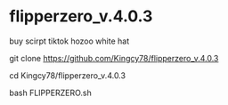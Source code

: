 # flipperzero_v.4.0.3
buy scirpt tiktok hozoo white hat 


git clone https://github.com/Kingcy78/flipperzero_v.4.0.3

cd Kingcy78/flipperzero_v.4.0.3

bash FLIPPERZERO.sh
